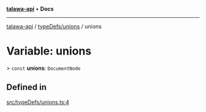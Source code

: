 [**talawa-api**](../../../README.md) • **Docs**

***

[talawa-api](../../../modules.md) / [typeDefs/unions](../README.md) / unions

# Variable: unions

\> `const` **unions**: `DocumentNode`

## Defined in

[src/typeDefs/unions.ts:4](https://github.com/PalisadoesFoundation/talawa-api/blob/f1c816bca43cc03a8c1bd303394e2550a50db017/src/typeDefs/unions.ts#L4)
